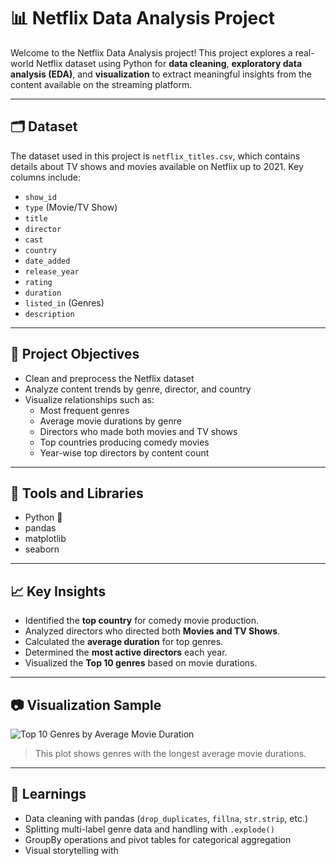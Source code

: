 # 📊 Netflix Data Analysis Project

Welcome to the Netflix Data Analysis project! This project explores a real-world Netflix dataset using Python for **data cleaning**, **exploratory data analysis (EDA)**, and **visualization** to extract meaningful insights from the content available on the streaming platform.

---

## 🗂️ Dataset

The dataset used in this project is `netflix_titles.csv`, which contains details about TV shows and movies available on Netflix up to 2021. Key columns include:

- `show_id`
- `type` (Movie/TV Show)
- `title`
- `director`
- `cast`
- `country`
- `date_added`
- `release_year`
- `rating`
- `duration`
- `listed_in` (Genres)
- `description`

---

## 📌 Project Objectives

- Clean and preprocess the Netflix dataset
- Analyze content trends by genre, director, and country
- Visualize relationships such as:
  - Most frequent genres
  - Average movie durations by genre
  - Directors who made both movies and TV shows
  - Top countries producing comedy movies
  - Year-wise top directors by content count

---

## 🔧 Tools and Libraries

- Python 🐍
- pandas
- matplotlib
- seaborn

---

## 📈 Key Insights

- Identified the **top country** for comedy movie production.
- Analyzed directors who directed both **Movies and TV Shows**.
- Calculated the **average duration** for top genres.
- Determined the **most active directors** each year.
- Visualized the **Top 10 genres** based on movie durations.

---

## 📷 Visualization Sample

![Top 10 Genres by Average Movie Duration](assets/top_10_genres_avg_duration.png)

> This plot shows genres with the longest average movie durations.

---

## 🧠 Learnings

- Data cleaning with pandas (`drop_duplicates`, `fillna`, `str.strip`, etc.)
- Splitting multi-label genre data and handling with `.explode()`
- GroupBy operations and pivot tables for categorical aggregation
- Visual storytelling with


